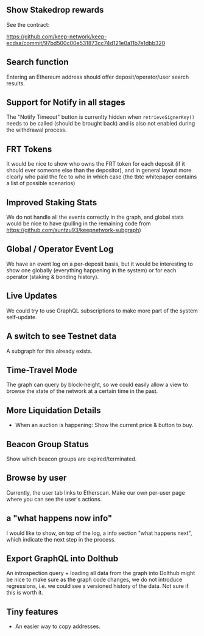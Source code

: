 Show Stakedrop rewards
----------------------

See the contract:

https://github.com/keep-network/keep-ecdsa/commit/97bd500c00e531873cc74d121e0a11b7e1dbb320


Search function
---------------

Entering an Ethereum address should offer deposit/operator/user search results.


Support for Notify in all stages
--------------------------------

The "Notify Timeout" button is currenlty hidden when `retrieveSignerKey()` needs to be called (should be brought back)
and is also not enabled during the withdrawal process.

FRT Tokens
----------

It would be nice to show who owns the FRT token for each deposit (if it should ever someone else than the depositor),
and in general layout more clearly who paid the fee to who in which case (the tbtc whitepaper contains a list of
possible scenarios)


Improved Staking Stats
----------------------

We do not handle all the events correctly in the graph, and global stats would be nice to have (pulling in the
remaining code from https://github.com/suntzu93/keepnetwork-subgraph)

Global / Operator Event Log
---------------------------

We have an event log on a per-deposit basis, but it would be interesting to show one globally (everything happening
in the system) or for each operator (staking & bonding history).


Live Updates
------------

We could try to use GraphQL subscriptions to make more part of the system self-update.
        

A switch to see Testnet data
-----------------------------

A subgraph for this already exists.


Time-Travel Mode
----------------

The graph can query by block-height, so we could easily allow a view to browse the state of the network
at a certain time in the past.


More Liquidation Details
------------------------

- When an auction is happening: Show the current price & button to buy.


Beacon Group Status
-------------------

Show which beacon groups are expired/terminated.


Browse by user
--------------

Currently, the user tab links to Etherscan. Make our own per-user page where you can see the user's actions.


a "what happens now info"
--------------------------

I would like to show, on top of the log, a info section "what happens next", which indicate the next step 
in the process.


Export GraphQL into Dolthub
---------------------------

An introspection query + loading all data from the graph into Dolthub might be nice to make sure as the graph code
changes, we do not introduce regressions, i.e. we could see a versioned history of the data. Not sure if this is 
worth it.


Tiny features
-------------

- An easier way to copy addresses.
